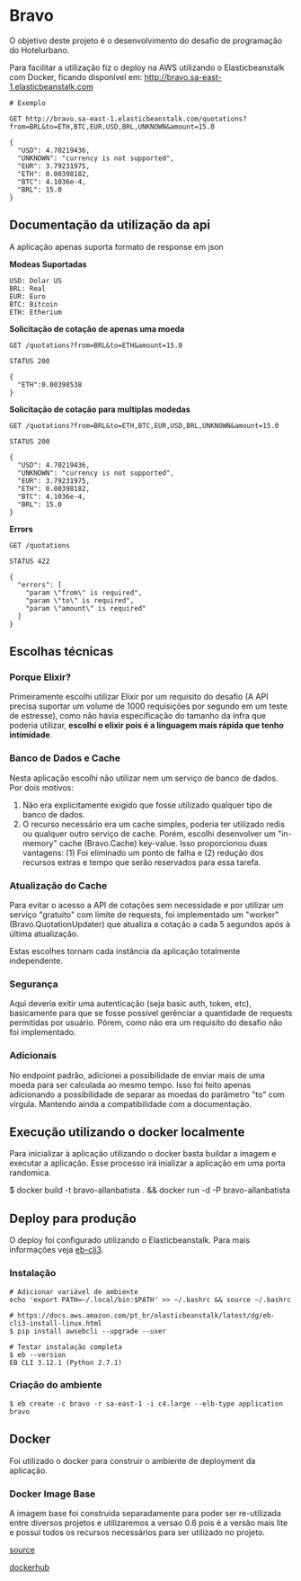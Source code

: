 # Bravo

O objetivo deste projeto é o desenvolvimento do desafio de programação do Hotelurbano.

Para facilitar a utilização fiz o deploy na AWS utilizando o Elasticbeanstalk com Docker, ficando disponível em: http://bravo.sa-east-1.elasticbeanstalk.com

    # Exemplo

    GET http://bravo.sa-east-1.elasticbeanstalk.com/quotations?from=BRL&to=ETH,BTC,EUR,USD,BRL,UNKNOWN&amount=15.0

    {
      "USD": 4.70219436,
      "UNKNOWN": "currency is not supported",
      "EUR": 3.79231975,
      "ETH": 0.00398182,
      "BTC": 4.1036e-4,
      "BRL": 15.0
    }

## Documentação da utilização da api

A aplicação apenas suporta formato de response em json

**Modeas Suportadas**

    USD: Dolar US
    BRL: Real
    EUR: Euro
    BTC: Bitcoin
    ETH: Etherium

**Solicitação de cotação de apenas uma moeda**

    GET /quotations?from=BRL&to=ETH&amount=15.0

    STATUS 200

    {
      "ETH":0.00398538
    }

**Solicitação de cotação para multiplas modedas**

    GET /quotations?from=BRL&to=ETH,BTC,EUR,USD,BRL,UNKNOWN&amount=15.0

    STATUS 200

    {
      "USD": 4.70219436,
      "UNKNOWN": "currency is not supported",
      "EUR": 3.79231975,
      "ETH": 0.00398182,
      "BTC": 4.1036e-4,
      "BRL": 15.0
    }

**Errors**

    GET /quotations

    STATUS 422

    {
      "errors": [
        "param \"from\" is required",
        "param \"to\" is required",
        "param \"amount\" is required"
      ]
    }

## Escolhas técnicas

### Porque Elixir?

Primeiramente escolhi utilizar Elixir por um requisito do desafio (A API precisa suportar um volume de 1000 requisições por segundo em um teste de estresse), como não havia especificação do tamanho da infra que poderia utilizar, **escolhi o elixir pois é a linguagem mais rápida que tenho intimidade**.

### Banco de Dados e Cache

Nesta aplicação escolhi não utilizar nem um serviço de banco de dados. Por dois motivos:

1. Não era explicitamente exigido que fosse utilizado qualquer tipo de banco de dados.
2. O recurso necessário era um cache simples, poderia ter utilizado redis ou qualquer outro serviço de cache. Porém, escolhi desenvolver um "in-memory" cache (Bravo.Cache) key-value. Isso proporcionou duas vantagens: (1) Foi eliminado um ponto de falha e (2) redução dos recursos extras e tempo que serão reservados para essa tarefa.

### Atualização do Cache

Para evitar o acesso a API de cotações sem necessidade e por utilizar um serviço "gratuito" com limite de requests, foi implementado um "worker" (Bravo.QuotationUpdater) que atualiza a cotação a cada 5 segundos após à última atualização.

Estas escolhes tornam cada instância da aplicação totalmente independente.

### Segurança

Aqui deveria exitir uma autenticação (seja basic auth, token, etc), basicamente para que se fosse possível gerênciar a quantidade de requests permitidas por usuário. Pórem, como não era um requisito do desafio não foi implementado.

### Adicionais

No endpoint padrão, adicionei a possibilidade de enviar mais de uma moeda para ser calculada ao mesmo tempo. Isso foi feito apenas adicionando a possibilidade de separar as moedas do parâmetro "to" com vírgula. Mantendo ainda a compatibilidade com a documentação.

## Execução utilizando o docker localmente

Para inicializar à aplicação utilizando o docker basta buildar a imagem e executar a aplicação. Esse processo irá inializar a aplicação em uma porta randomica.

  $ docker build -t bravo-allanbatista . && docker run -d -P bravo-allanbatista

## Deploy para produção

O deploy foi configurado utilizando o Elasticbeanstalk. Para mais informações veja [eb-cli3](https://docs.aws.amazon.com/pt_br/elasticbeanstalk/latest/dg/eb-cli3.html).

### Instalação

    # Adicionar variável de ambiente
    echo 'export PATH=~/.local/bin:$PATH' >> ~/.bashrc && source ~/.bashrc

    # https://docs.aws.amazon.com/pt_br/elasticbeanstalk/latest/dg/eb-cli3-install-linux.html
    $ pip install awsebcli --upgrade --user

    # Testar instalação completa
    $ eb --version
    EB CLI 3.12.1 (Python 2.7.1)

### Criação do ambiente

    $ eb create -c bravo -r sa-east-1 -i c4.large --elb-type application bravo

## Docker

Foi utilizado o docker para construir o ambiente de deployment da aplicação.

### Docker Image Base

A imagem base foi construida separadamente para poder ser re-utilizada entre diversos projetos e utilizaremos a versao 0.6 pois é a versão mais lite e  possui todos os recursos necessários para ser utilizado no projeto.

[source](https://bitbucket.org/allanbatista/docker-images/src/5ec696deec12ec1c033b227fb08a098f1fb9bde4/phoenix/0.6/Dockerfile?at=master&fileviewer=file-view-default)

[dockerhub](https://hub.docker.com/r/allanbatista/phoenix/)
